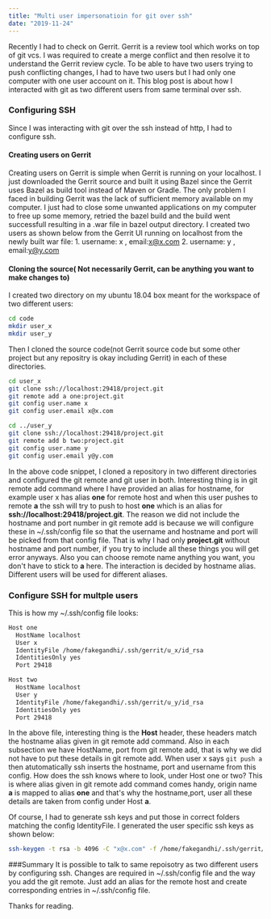 ```yaml
---
title: "Multi user impersonatioin for git over ssh"
date: "2019-11-24"
---
```


Recently I had to check on Gerrit. Gerrit is a review tool which works on top of git vcs. I was required to create a merge conflict and then resolve it to understand the Gerrit review cycle. To be able to have two users trying to push conflicting changes, I had to have two users but I had only one computer with one user account on it. This blog post is about how I interacted with git as two different users from same terminal over ssh. 

### Configuring SSH
Since I was interacting with git over the ssh instead of http, I had to configure ssh. 

#### Creating users on Gerrit
Creating users on Gerrit is simple when Gerrit is running on your localhost. I just downloaded the Gerrit source and built it using Bazel since the Gerrit uses Bazel as build tool instead of Maven or Gradle. The only problem I faced in building Gerrit was the lack of sufficient memory available on my computer. I just had to close some unwanted applications on my computer to free up some memory, retried the bazel build and the build went successfull resulting in a .war file in bazel output directory. I created two users as shown below from the Gerrit UI running on localhost from the newly built war file:
    1. username: x , email:x@x.com
    2. username: y , email:y@y.com

#### Cloning the source( Not necessarily Gerrit, can be anything you want to make changes to)
I created two directory on my ubuntu 18.04 box meant for the workspace of two different users:

```bash
cd code
mkdir user_x
mkdir user_y
```
Then I cloned the source code(not Gerrit source code but some other project but any repositry is okay including Gerrit) in each of these directories.
```bash
cd user_x
git clone ssh://localhost:29418/project.git
git remote add a one:project.git
git config user.name x
git config user.email x@x.com

cd ../user_y
git clone ssh://localhost:29418/project.git
git remote add b two:project.git
git config user.name y
git config user.email y@y.com
```
In the above code snippet, I cloned  a repository in two different directories and configured the git remote and git user in both. Interesting thing is in git remote add command where I have provided an alias for hostname, for example user x has alias **one** for remote host and when this user pushes to remote **a** the ssh will try to push to host **one** which is an alias for **ssh://localhost:29418/project.git**. The reason we did not include the hostname and port number in git remote add is because we will configure these in ~/.ssh/config file so that the username and hostname and port will be picked from that config file. That is why I had only **project.git** without hostname and port number, if you try to include all these things you will get error anyways. Also you can choose remote name anything you want, you don't have to stick to **a** here. The interaction is decided by hostname alias. Different users will be used for different aliases. 

### Configure SSH for multple users
This is how my ~/.ssh/config file looks:

```txt
Host one
  HostName localhost
  User x
  IdentityFile /home/fakegandhi/.ssh/gerrit/u_x/id_rsa
  IdentitiesOnly yes
  Port 29418

Host two
  HostName localhost
  User y
  IdentityFile /home/fakegandhi/.ssh/gerrit/u_y/id_rsa
  IdentitiesOnly yes
  Port 29418
```

In the above file, interesting thing is the **Host** header, these headers match the hostname alias given in git remote add command. Also in each subsection we have HostName, port from git remote add, that is why we did not have to put these details in git remote add. When user x says   ```git push a```  then  atutomatically ssh inserts the hostname, port and username from this config. How does the ssh knows where to look, under Host one or two? This is where alias given in git remote add command comes handy, origin name **a** is mapped to alias **one** and that's why the hostname,port, user all these details are taken from config under Host **a**.

Of course, I had to generate ssh keys and put those in correct folders matching the config IdentityFile. 
I generated the user specific ssh keys as shown below:


```bash
ssh-keygen -t rsa -b 4096 -C "x@x.com" -f /home/fakegandhi/.ssh/gerrit/u_x/id_rsa
```

###Summary
It is possible to talk to same repoisotry as two different users by configuring ssh. Changes are required in ~/.ssh/config file and the way you add the git remote. Just add an alias for the remote host and create corresponding entries in ~/.ssh/config file. 


Thanks for reading.